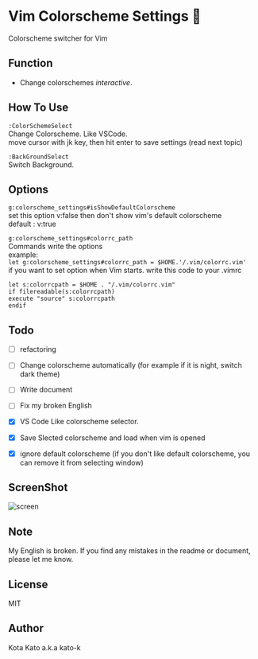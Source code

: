 # Vim Colorscheme Settings 🎨
Colorscheme switcher for Vim

## Function
- Change colorschemes *interactive*.

## How To Use

```:ColorSchemeSelect```  
Change Colorscheme. Like VSCode.  
move cursor with jk key, then hit enter to save settings (read next topic)

```:BackGroundSelect```  
Switch Background.  

## Options

```g:colorscheme_settings#isShowDefaultColorscheme```  
set this option v:false then don't show vim's default colorscheme  
default : v:true  

```g:colorscheme_settings#colorrc_path```  
Commands write the options  
example:  
  ```let g:colorscheme_settings#colorrc_path = $HOME.'/.vim/colorrc.vim'```  
if you want to set option when Vim starts. write this code to your .vimrc  
  ```
  let s:colorrcpath = $HOME . "/.vim/colorrc.vim"
if filereadable(s:colorrcpath)
  execute "source" s:colorrcpath
endif
```

## Todo
- [ ] refactoring
- [ ] Change colorscheme automatically (for example if it is night, switch dark theme)
- [ ] Write document
- [ ] Fix my broken English
- [x] VS Code Like colorscheme selector.
- [x] Save Slected colorscheme and load when vim is opened
- [x] ignore default colorscheme (if you don't like default colorscheme, you can remove it from selecting window)


## ScreenShot
![screen](https://github.com/kato-k/assets/blob/master/render1603724148552.gif)

## Note
My English is broken.
If you find any mistakes in the readme or document, please let me know.

## License

MIT

## Author
Kota Kato a.k.a kato-k
